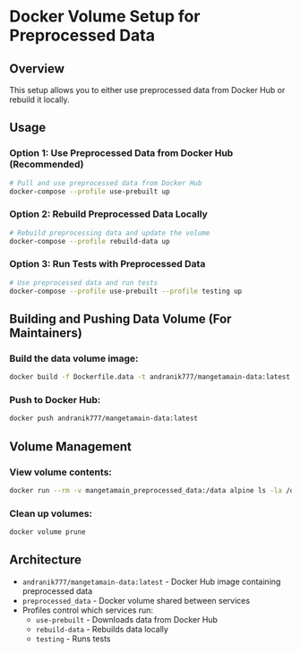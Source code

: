 # Docker Volume Setup for Preprocessed Data

## Overview
This setup allows you to either use preprocessed data from Docker Hub or rebuild it locally.

## Usage

### Option 1: Use Preprocessed Data from Docker Hub (Recommended)
```bash
# Pull and use preprocessed data from Docker Hub
docker-compose --profile use-prebuilt up
```

### Option 2: Rebuild Preprocessed Data Locally
```bash
# Rebuild preprocessing data and update the volume
docker-compose --profile rebuild-data up
```

### Option 3: Run Tests with Preprocessed Data
```bash
# Use preprocessed data and run tests
docker-compose --profile use-prebuilt --profile testing up
```

## Building and Pushing Data Volume (For Maintainers)

### Build the data volume image:
```bash
docker build -f Dockerfile.data -t andranik777/mangetamain-data:latest .
```

### Push to Docker Hub:
```bash
docker push andranik777/mangetamain-data:latest
```

## Volume Management

### View volume contents:
```bash
docker run --rm -v mangetamain_preprocessed_data:/data alpine ls -la /data
```

### Clean up volumes:
```bash
docker volume prune
```

## Architecture
- `andranik777/mangetamain-data:latest` - Docker Hub image containing preprocessed data
- `preprocessed_data` - Docker volume shared between services
- Profiles control which services run:
  - `use-prebuilt` - Downloads data from Docker Hub
  - `rebuild-data` - Rebuilds data locally
  - `testing` - Runs tests